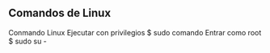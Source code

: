 ## Comandos de Linux

Conmando Linux
Ejecutar con privilegios 
$ sudo comando 
Entrar como root
$ sudo su - 
#


